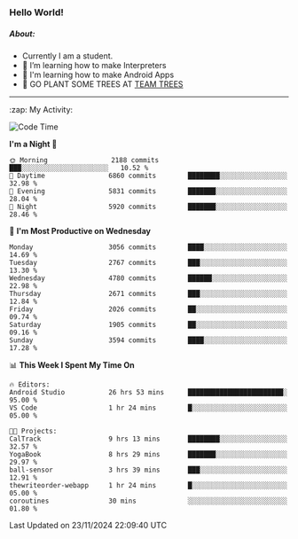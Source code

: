 ### Hello World!

##### About:
- Currently I am a student.
- 🌱 I’m learning how to make Interpreters
- 🌱 I'm learning how to make Android Apps
- 🌱 GO PLANT SOME TREES AT [TEAM TREES](https://teamtrees.org/)

---
  <summary>:zap: My Activity:</summary>
  
<!--START_SECTION:waka-->
![Code Time](http://img.shields.io/badge/Code%20Time-1%2C635%20hrs%2042%20mins-blue)

**I'm a Night 🦉** 

```text
🌞 Morning                2188 commits        ███░░░░░░░░░░░░░░░░░░░░░░   10.52 % 
🌆 Daytime                6860 commits        ████████░░░░░░░░░░░░░░░░░   32.98 % 
🌃 Evening                5831 commits        ███████░░░░░░░░░░░░░░░░░░   28.04 % 
🌙 Night                  5920 commits        ███████░░░░░░░░░░░░░░░░░░   28.46 % 
```
📅 **I'm Most Productive on Wednesday** 

```text
Monday                   3056 commits        ████░░░░░░░░░░░░░░░░░░░░░   14.69 % 
Tuesday                  2767 commits        ███░░░░░░░░░░░░░░░░░░░░░░   13.30 % 
Wednesday                4780 commits        ██████░░░░░░░░░░░░░░░░░░░   22.98 % 
Thursday                 2671 commits        ███░░░░░░░░░░░░░░░░░░░░░░   12.84 % 
Friday                   2026 commits        ██░░░░░░░░░░░░░░░░░░░░░░░   09.74 % 
Saturday                 1905 commits        ██░░░░░░░░░░░░░░░░░░░░░░░   09.16 % 
Sunday                   3594 commits        ████░░░░░░░░░░░░░░░░░░░░░   17.28 % 
```


📊 **This Week I Spent My Time On** 

```text
🔥 Editors: 
Android Studio           26 hrs 53 mins      ████████████████████████░   95.00 % 
VS Code                  1 hr 24 mins        █░░░░░░░░░░░░░░░░░░░░░░░░   05.00 % 

🐱‍💻 Projects: 
CalTrack                 9 hrs 13 mins       ████████░░░░░░░░░░░░░░░░░   32.57 % 
YogaBook                 8 hrs 29 mins       ███████░░░░░░░░░░░░░░░░░░   29.97 % 
ball-sensor              3 hrs 39 mins       ███░░░░░░░░░░░░░░░░░░░░░░   12.91 % 
thewriteorder-webapp     1 hr 24 mins        █░░░░░░░░░░░░░░░░░░░░░░░░   05.00 % 
coroutines               30 mins             ░░░░░░░░░░░░░░░░░░░░░░░░░   01.80 % 
```


 Last Updated on 23/11/2024 22:09:40 UTC
<!--END_SECTION:waka-->
